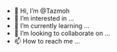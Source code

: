 - 👋 Hi, I’m @Tazmoh
- 👀 I’m interested in ...
- 🌱 I’m currently learning ...
- 💞️ I’m looking to collaborate on ...
- 📫 How to reach me ...

<!---
Tazmoh/Tazmoh is a ✨ special ✨ repository because its `README.md` (this file) appears on your GitHub profile.
You can click the Preview link to take a look at your changes.
--->
